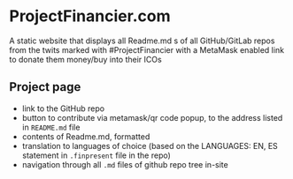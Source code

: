 # ProjectFinancier.com
A static website that displays all Readme.md s of all GitHub/GitLab repos from the twits marked with #ProjectFinancier with a MetaMask enabled link to donate them money/buy into their ICOs


## Project page

 - link to the GitHub repo
 - button to contribute via metamask/qr code popup, to the address listed in `README.md` file
 - contents of Readme.md, formatted
 - translation to languages of choice (based on the LANGUAGES: EN, ES statement in `.finpresent` file in the repo)
 - navigation through all `.md` files of github repo tree in-site
